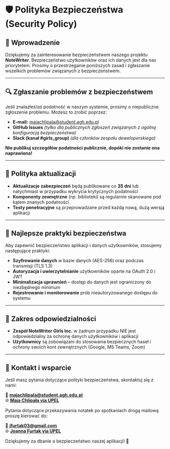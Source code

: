 # 🛡️ Polityka Bezpieczeństwa (Security Policy)

## 📌 Wprowadzenie

Dziękujemy za zainteresowanie bezpieczeństwem naszego projektu **NoteWriter**. Bezpieczeństwo użytkowników oraz ich danych jest dla nas priorytetem. 
Prosimy o przestrzeganie poniższych zasad i zgłaszanie wszelkich problemów związanych z bezpieczeństwem.

---

## 🔍 Zgłaszanie problemów z bezpieczeństwem

Jeśli znalazłeś/aś podatność w naszym systemie, prosimy o niepubliczne zgłoszenie problemu. Możesz to zrobić poprzez:

- **E-mail:** majachlipala@student.agh.edu.pl
- **GitHub Issues** *(tylko dla publicznych zgłoszeń związanych z ogólną konfiguracją bezpieczeństwa)*
- **Slack (kanał #girls_group)** *(dla członków zespołu deweloperskiego)*

**Nie publikuj szczegółów podatności publicznie, dopóki nie zostanie ona naprawiona!**

---

## 🔄 Polityka aktualizacji

- **Aktualizacje zabezpieczeń** będą publikowane co **35 dni** lub natychmiast w przypadku wykrycia krytycznych podatności  
- **Komponenty zewnętrzne** (np. biblioteki) są regularnie skanowane pod kątem znanych podatności 
- **Testy penetracyjne** są przeprowadzane przed każdą nową, dużą wersją aplikacji

---

## 🔑 Najlepsze praktyki bezpieczeństwa

Aby zapewnić bezpieczeństwo aplikacji i danych użytkowników, stosujemy następujące praktyki:

- **Szyfrowanie danych** w bazie danych (AES-256) oraz podczas transmisji (TLS 1.3)
- **Autoryzacja i uwierzytelnianie** użytkowników oparte na OAuth 2.0 i JWT
- **Minimalizacja uprawnień** – dostęp do danych jest ograniczony do niezbędnego minimum 
- **Rejestrowanie i monitorowanie** prób nieautoryzowanego dostępu do systemu 

---

## 📝 Zakres odpowiedzialności

- **Zespół NoteWriter Girls Inc.** w żadnym przypadku NIE jest odpowiedzialny za ochronę danych użytkowników i aplikacji  
- **Użytkownicy** są zobowiązani do stosowania bezpiecznych haseł i ochrony swoich kont zewnętrznych (Google, MS Teams, Zoom)

---

## 📅 Kontakt i wsparcie

Jeśli masz pytania dotyczące polityki bezpieczeństwa, skontaktuj się z nami:

📧 **majachlipala@student.agh.edu.pl**  
🌐 **[Maja Chlipała via UPEL](upel.agh.edu.pl)**  

Pytania dotyczące przekazywania notatek po spotkaniach drogą mailową proszę kierować do:

📧 **jfurtak03@gmail.com**  
🌐 **[Joanna Furtak via UPEL](upel.agh.edu.pl)** 

Dziękujemy za dbanie o bezpieczeństwo naszej aplikacji! 🚀
